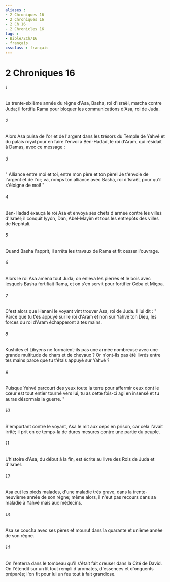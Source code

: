 ```yaml
---
aliases : 
- 2 Chroniques 16
- 2 Chroniques 16
- 2 Ch 16
- 2 Chronicles 16
tags : 
- Bible/2Ch/16
- français
cssclass : français
---
```


# 2 Chroniques 16

###### 1
La trente-sixième année du règne d'Asa, Basha, roi d'Israël, marcha contre Juda; il fortifia Rama pour bloquer les communications d'Asa, roi de Juda. 
###### 2
Alors Asa puisa de l'or et de l'argent dans les trésors du Temple de Yahvé et du palais royal pour en faire l'envoi à Ben-Hadad, le roi d'Aram, qui résidait à Damas, avec ce message : 
###### 3
" Alliance entre moi et toi, entre mon père et ton père! Je t'envoie de l'argent et de l'or; va, romps ton alliance avec Basha, roi d'Israël, pour qu'il s'éloigne de moi! " 
###### 4
Ben-Hadad exauça le roi Asa et envoya ses chefs d'armée contre les villes d'Israël; il conquit Iyyôn, Dan, Abel-Mayim et tous les entrepôts des villes de Nephtali. 
###### 5
Quand Basha l'apprit, il arrêta les travaux de Rama et fit cesser l'ouvrage. 
###### 6
Alors le roi Asa amena tout Juda; on enleva les pierres et le bois avec lesquels Basha fortifiait Rama, et on s'en servit pour fortifier Géba et Miçpa. 
###### 7
C'est alors que Hanani le voyant vint trouver Asa, roi de Juda. Il lui dit : " Parce que tu t'es appuyé sur le roi d'Aram et non sur Yahvé ton Dieu, les forces du roi d'Aram échapperont à tes mains. 
###### 8
Kushites et Libyens ne formaient-ils pas une armée nombreuse avec une grande multitude de chars et de chevaux ? Or n'ont-ils pas été livrés entre tes mains parce que tu t'étais appuyé sur Yahvé ? 
###### 9
Puisque Yahvé parcourt des yeux toute la terre pour affermir ceux dont le cœur est tout entier tourné vers lui, tu as cette fois-ci agi en insensé et tu auras désormais la guerre. " 
###### 10
S'emportant contre le voyant, Asa le mit aux ceps en prison, car cela l'avait irrité; il prit en ce temps-là de dures mesures contre une partie du peuple. 
###### 11
L'histoire d'Asa, du début à la fin, est écrite au livre des Rois de Juda et d'Israël. 
###### 12
Asa eut les pieds malades, d'une maladie très grave, dans la trente-neuvième année de son règne; même alors, il n'eut pas recours dans sa maladie à Yahvé mais aux médecins. 
###### 13
Asa se coucha avec ses pères et mourut dans la quarante et unième année de son règne. 
###### 14
On l'enterra dans le tombeau qu'il s'était fait creuser dans la Cité de David. On l'étendit sur un lit tout rempli d'aromates, d'essences et d'onguents préparés; l'on fit pour lui un feu tout à fait grandiose. 
